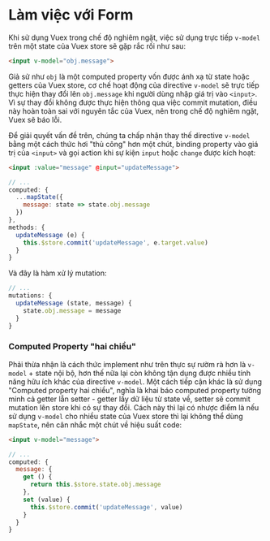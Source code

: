 # Làm việc với Form

Khi sử dụng Vuex trong chế độ nghiêm ngặt, việc sử dụng trực tiếp `v-model` trên một state của Vuex store sẽ gặp rắc rối như sau:

``` html
<input v-model="obj.message">
```

Giả sử như `obj` là một computed property vốn được ánh xạ từ state hoặc getters của Vuex store, cơ chế hoạt động của directive `v-model` sẽ trực tiếp thực hiện thay đổi lên `obj.message` khi người dùng nhập giá trị vào `<input>`. Vì sự thay đổi không được thực hiện thông qua việc commit mutation, điều này hoàn toàn sai với nguyên tắc của Vuex, nên trong chế độ nghiêm ngặt, Vuex sẽ báo lỗi.

Để giải quyết vấn đề trên, chúng ta chấp nhận thay thế directive `v-model` bằng một cách thức hơi "thủ công" hơn một chút, binding property vào giá trị của `<input>` và gọi action khi sự kiện `input` hoặc `change` được kích hoạt:

``` html
<input :value="message" @input="updateMessage">
```
``` js
// ...
computed: {
  ...mapState({
    message: state => state.obj.message
  })
},
methods: {
  updateMessage (e) {
    this.$store.commit('updateMessage', e.target.value)
  }
}
```

Và đây là hàm xử lý mutation:

``` js
// ...
mutations: {
  updateMessage (state, message) {
    state.obj.message = message
  }
}
```

### Computed Property "hai chiều"

Phải thừa nhận là cách thức implement như trên thực sự rườm rà hơn là `v-model` + state nội bộ, hơn thế nữa lại còn không tận dụng được nhiều tính năng hữu ích khác của directive `v-model`. Một cách tiếp cận khác là sử dụng "Computed property hai chiều", nghĩa là khai báo computed property tường minh cả getter lẫn setter - getter lấy dữ liệu từ state về, setter sẽ commit mutation lên store khi có sự thay đổi. Cách này thì lại có nhược điểm là nếu sử dụng `v-model` cho nhiều state của Vuex store thì lại không thể dùng `mapState`, nên cân nhắc một chút về hiệu suất code:

``` html
<input v-model="message">
```
``` js
// ...
computed: {
  message: {
    get () {
      return this.$store.state.obj.message
    },
    set (value) {
      this.$store.commit('updateMessage', value)
    }
  }
}
```
